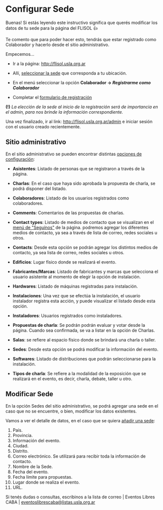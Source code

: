 # Configurar Sede

Buenas! Si estás leyendo este instructivo significa que querés modificar los datos de tu sede para la página del FLISOL :+1: 

Te comento que para poder hacer esto, tendrás que estar registrado como Colaborador y hacerlo desde el sitio administrativo.

Empecemos...

* Ir a la página: http://flisol.usla.org.ar 

* Allí, [seleccionar la sede](https://www.flickr.com/photos/84043193@N08/17031901562/) que corresponda a tu ubicación.

* En el menú seleccionar la opción **Colaborador -> _Registrarme como Colaborador_**

* Completar el [formulario de registración](https://www.flickr.com/photos/84043193@N08/17005225726/in/album-72157651337496620/)


**(!)** _La elección de la sede al inicio de la registración será de importancia en el admin, para nos brinde la información correspondiente._

Una vez finalizado, ir al link: http://flisol.usla.org.ar/admin e iniciar sesión con el usuario creado recientemente.

## Sitio administrativo

En el sitio administrativo se pueden encontrar distintas [opciones de configuración](https://www.flickr.com/photos/84043193@N08/16844051150/):

* **Asistentes**: Listado de personas que se registraron a través de la página.

* **Charlas**: En el caso que haya sido aprobada la propuesta de charla, se podrá disponer del listado.

* **Colaboradores**: Listado de los usuarios registrados como colaboradores.

* **Comments**: Comentarios de las propuestas de charlas.

* **Contact types**: Listado de medios de contacto que se visualizan en el [menú de "Seguínos"](https://www.flickr.com/photos/84043193@N08/17035133725/) de la página. podremos agregar los diferentes medios de contacto, ya sea a través de lista de correo, redes sociales u otros.

* **Contacts**: Desde esta opción se podrán agregar los distintos medios de contacto, ya sea lista de correo, redes sociales u otros.

* **Edificios**: Lugar físico donde se realizará el evento.

* **Fabricantes/Marcas**: Listado de fabricantes y marcas que selecciona el usuario asistente al momento de elegir la opción de instalación. 

* **Hardwares**: Listado de máquinas registradas para instalación.

* **Instalaciones**: Una vez que se efectúa la instalación, el usuario instalador registra esta acción, y puede visualizar el listado desde esta opción.

* **Instaladores**: Usuarios registrados como instaladores.

* **Propuestas de charla**: Se podrán podrán evaluar y votar desde la página. Cuando sea confirmada, se va a listar en la opción de Charlas. 

* **Salas**: se refiere al espacio físico donde se brindará una charla o taller.

* **Sedes**: Desde esta opción se podrá modificar la información del evento.

* **Softwares**: Listado de distribuciones que podrán seleccionarse para la instalación.

* **Tipos de charla**: Se refiere a la modalidad de la exposición que se realizará en el evento, es decir, charla, debate, taller u otro.

## Modificar Sede

En la opción Sedes del sitio administrativo, se podrá agregar una sede en el caso que no se encuentre, o bien, modificar los datos existentes.

Vamos a ver el detalle de datos, en el caso que se quiera [añadir una sede](https://www.flickr.com/photos/84043193@N08/17032981282/in/photostream/):

1. País.
2. Provincia.
3. Información del evento. 
4. Ciudad.
5. Distrito.
6. Correo electrónico. Se utilizará para recibir toda la información de contacto.  
7. Nombre de la Sede. 
8. Fecha del evento.
9. Fecha límite para propuestas.
10. Lugar donde se realiza el evento.
11. URL.

Si tenés dudas o consultas, escribinos a la lista de correo
| Eventos Libres CABA | <eventoslibrescaba@listas.usla.org.ar> 

